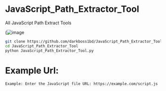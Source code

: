 # JavaScript_Path_Extractor_Tool
All JavaScript Path Extract Tools

(![image](https://i.postimg.cc/cJ1v48pc/Java-Script-Path-Extractor-Tool.png)

```bash
git clone https://github.com/darkboss1bd/JavaScript_Path_Extractor_Tool.git
cd JavaScript_Path_Extractor_Tool
python JavaScript_Path_Extractor_Tool.py
```

# Example Url:
```bash
Example: Enter the JavaScript file URL: https://example.com/script.js
```
